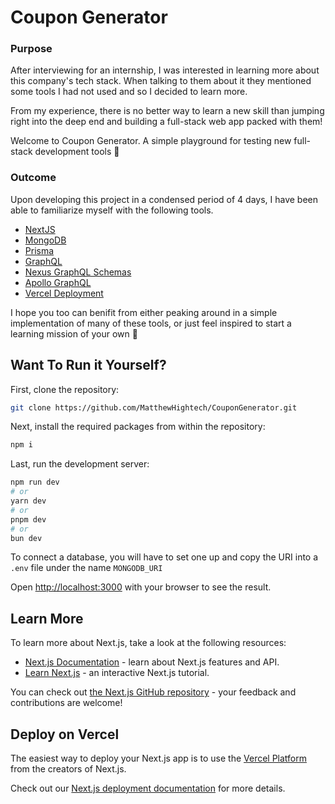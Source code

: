 # Coupon Generator

### Purpose

After interviewing for an internship, I was interested in learning more about this company's tech stack. When talking to them about it they mentioned some tools I had not used and so I decided to learn more.

From my experience, there is no better way to learn a new skill than jumping right into the deep end and building a full-stack web app packed with them!

Welcome to Coupon Generator. A simple playground for testing new full-stack development tools 🛝

### Outcome

Upon developing this project in a condensed period of 4 days, I have been able to familiarize myself with the following tools.

- [NextJS](https://nextjs.org/)
- [MongoDB](https://www.mongodb.com/)
- [Prisma](https://www.prisma.io/)
- [GraphQL](https://graphql.org/)
- [Nexus GraphQL Schemas](https://nexusjs.org/)
- [Apollo GraphQL](https://www.apollographql.com/)
- [Vercel Deployment](https://vercel.com/docs/deployments/environments)

I hope you too can benifit from either peaking around in a simple implementation of many of these tools, or just feel inspired to start a learning mission of your own 🚀



## Want To Run it Yourself?

First, clone the repository:

```bash
git clone https://github.com/MatthewHightech/CouponGenerator.git
```

Next, install the required packages from within the repository:

```bash
npm i
```

Last, run the development server:

```bash
npm run dev
# or
yarn dev
# or
pnpm dev
# or
bun dev
```

To connect a database, you will have to set one up and copy the URI into a `.env` file under the name `MONGODB_URI`

Open [http://localhost:3000](http://localhost:3000) with your browser to see the result.


## Learn More

To learn more about Next.js, take a look at the following resources:

- [Next.js Documentation](https://nextjs.org/docs) - learn about Next.js features and API.
- [Learn Next.js](https://nextjs.org/learn) - an interactive Next.js tutorial.

You can check out [the Next.js GitHub repository](https://github.com/vercel/next.js) - your feedback and contributions are welcome!

## Deploy on Vercel

The easiest way to deploy your Next.js app is to use the [Vercel Platform](https://vercel.com/new?utm_medium=default-template&filter=next.js&utm_source=create-next-app&utm_campaign=create-next-app-readme) from the creators of Next.js.

Check out our [Next.js deployment documentation](https://nextjs.org/docs/app/building-your-application/deploying) for more details.
